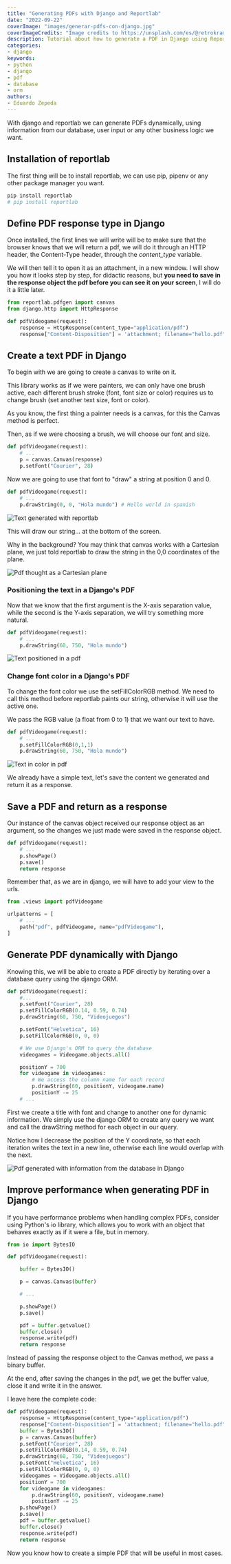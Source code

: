 ```yaml
---
title: "Generating PDFs with Django and Reportlab"
date: "2022-09-22"
coverImage: "images/generar-pdfs-con-django.jpg"
coverImageCredits: "Image credits to https://unsplash.com/es/@retrokram"
description: Tutorial about how to generate a PDF in Django using Reportlab and learn how to position text, change text color, generate it dynamically using models from the database and how to return it as a HTTP response
categories:
- django
keywords:
- python
- django
- pdf
- database
- orm
authors:
- Eduardo Zepeda
---
```


With django and reportlab we can generate PDFs dynamically, using information from our database, user input or any other business logic we want.

## Installation of reportlab

The first thing will be to install reportlab, we can use pip, pipenv or any other package manager you want.

```bash
pip install reportlab
# pip install reportlab
```

## Define PDF response type in Django

Once installed, the first lines we will write will be to make sure that the browser knows that we will return a pdf, we will do it through an HTTP header, the Content-Type header, through the _content_type_ variable.

We will then tell it to open it as an attachment, in a new window. I will show you how it looks step by step, for didactic reasons, but **you need to save in the response object the pdf before you can see it on your screen**, I will do it a little later.

```python
from reportlab.pdfgen import canvas
from django.http import HttpResponse

def pdfVideogame(request):
    response = HttpResponse(content_type="application/pdf")
    response["Content-Disposition"] = 'attachment; filename="hello.pdf"'
```

## Create a text PDF in Django

To begin with we are going to create a canvas to write on it.

This library works as if we were painters, we can only have one brush active, each different brush stroke (font, font size or color) requires us to change brush (set another text size, font or color).

As you know, the first thing a painter needs is a canvas, for this the Canvas method is perfect.

Then, as if we were choosing a brush, we will choose our font and size.

```python
def pdfVideogame(request):
    # ...
    p = canvas.Canvas(response)
    p.setFont("Courier", 28)
```

Now we are going to use that font to "draw" a string at position 0 and 0.

```python
def pdfVideogame(request):
    # ...
    p.drawString(0, 0, "Hola mundo") # Hello world in spanish
```

![Text generated with reportlab](images/texto-fondo-pdf.png "Text created with reportlab")

This will draw our string... at the bottom of the screen.

Why in the background? You may think that canvas works with a Cartesian plane, we just told reportlab to draw the string in the 0,0 coordinates of the plane.

![Pdf thought as a Cartesian plane](images/coordenadas-pdf.png "Reportlab behaves as a Cartesian plane")

### Positioning the text in a Django's PDF

Now that we know that the first argument is the X-axis separation value, while the second is the Y-axis separation, we will try something more natural.

```python
def pdfVideogame(request):
    # ...
    p.drawString(60, 750, "Hola mundo")
```

![Text positioned in a pdf](images/texto-posicionado-pdf.png "Text positioned according to the X and Y axes in reportlab")

### Change font color in a Django's PDF

To change the font color we use the setFillColorRGB method. We need to call this method before reportlab paints our string, otherwise it will use the active one.

We pass the RGB value (a float from 0 to 1) that we want our text to have.

```python
def pdfVideogame(request):
    # ...
    p.setFillColorRGB(0,1,1)
    p.drawString(60, 750, "Hola mundo")
```

![Text in color in pdf](images/text-color-pdf.png "Text in light blue")

We already have a simple text, let's save the content we generated and return it as a response.

## Save a PDF and return as a response

Our instance of the canvas object received our response object as an argument, so the changes we just made were saved in the response object.

```python
def pdfVideogame(request):
    # ...
    p.showPage()
    p.save()
    return response
```

Remember that, as we are in django, we will have to add your view to the urls.

```python
from .views import pdfVideogame

urlpatterns = [
    # ...
    path("pdf", pdfVideogame, name="pdfVideogame"),
]
```

## Generate PDF dynamically with Django

Knowing this, we will be able to create a PDF directly by iterating over a database query using the django ORM.

```python
def pdfVideogame(request):
    #...
    p.setFont("Courier", 28)
    p.setFillColorRGB(0.14, 0.59, 0.74)
    p.drawString(60, 750, "Videojuegos")

    p.setFont("Helvetica", 16)
    p.setFillColorRGB(0, 0, 0)

    # We use Django's ORM to query the database
    videogames = Videogame.objects.all()

    positionY = 700
    for videogame in videogames:
        # We access the column name for each record
        p.drawString(60, positionY, videogame.name)
        positionY -= 25
    # ...
```

First we create a title with font and change to another one for dynamic information.
We simply use the django ORM to create any query we want and call the drawString method for each object in our query.

Notice how I decrease the position of the Y coordinate, so that each iteration writes the text in a new line, otherwise each line would overlap with the next.

![Pdf generated with information from the database in Django](images/pdf-dinamico-reportlab-django.png "Pdf generated dynamically using Django")

## Improve performance when generating PDF in Django

If you have performance problems when handling complex PDFs, consider using Python's io library, which allows you to work with an object that behaves exactly as if it were a file, but in memory.

```python
from io import BytesIO

def pdfVideogame(request):

    buffer = BytesIO()

    p = canvas.Canvas(buffer)

    # ... 

    p.showPage()
    p.save()

    pdf = buffer.getvalue()
    buffer.close()
    response.write(pdf)
    return response
```

Instead of passing the response object to the Canvas method, we pass a binary buffer.

At the end, after saving the changes in the pdf, we get the buffer value, close it and write it in the answer.

I leave here the complete code:

```python
def pdfVideogame(request):
    response = HttpResponse(content_type="application/pdf")
    response["Content-Disposition"] = 'attachment; filename="hello.pdf"'
    buffer = BytesIO()
    p = canvas.Canvas(buffer)
    p.setFont("Courier", 28)
    p.setFillColorRGB(0.14, 0.59, 0.74)
    p.drawString(60, 750, "Videojuegos")
    p.setFont("Helvetica", 16)
    p.setFillColorRGB(0, 0, 0)
    videogames = Videogame.objects.all()
    positionY = 700
    for videogame in videogames:
        p.drawString(60, positionY, videogame.name)
        positionY -= 25
    p.showPage()
    p.save()
    pdf = buffer.getvalue()
    buffer.close()
    response.write(pdf)
    return response
```

Now you know how to create a simple PDF that will be useful in most cases.
